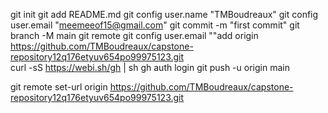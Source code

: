 git init
git add README.md
git config user.name "TMBoudreaux"
git config user.email "meemeeof15@gmail.com"
git commit -m "first commit"
git branch -M main
git remote git config user.email ""add origin https://github.com/TMBoudreaux/capstone-repository12q176etyuv654po99975123.git  
curl -sS https://webi.sh/gh | sh
gh auth login
git push -u origin main 

git remote set-url origin https://github.com/TMBoudreaux/capstone-repository12q176etyuv654po99975123.git